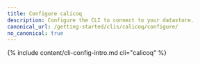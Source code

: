 ```yaml
---
title: Configure calicoq
description: Configure the CLI to connect to your datastore.
canonical_url: /getting-started/clis/calicoq/configure/
no_canonical: true
---
```


{% include content/cli-config-intro.md cli="calicoq" %}
